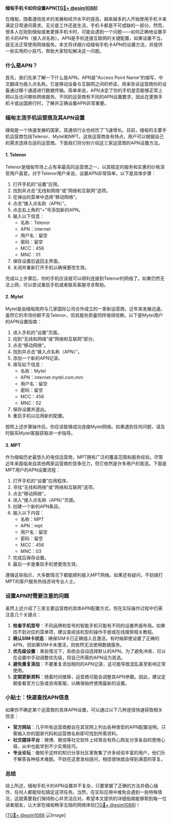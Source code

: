 **缅甸手机卡如何设置APN[[TG💪+ @esim1088](https://t.me/s/esim1088)]**

在缅甸，随着通信技术的发展和经济水平的提高，越来越多的人开始使用手机卡来满足日常通讯需求。无论是工作还是生活，手机卡都是不可或缺的一部分。然而，很多人在刚到缅甸或者更换手机卡时，可能会遇到一个问题——如何正确地设置手机卡的APN（接入点名称）。APN是手机连接互联网的关键配置，如果设置不当，就无法正常使用网络服务。本文将详细介绍缅甸手机卡APN的设置方法，并提供一些实用的小技巧，帮助大家轻松解决这一问题。

### 什么是APN？

首先，我们先来了解一下什么是APN。APN是“Access Point Name”的缩写，中文翻译为接入点名称。它是移动设备与互联网之间的桥梁，用来告诉运营商你的设备通过哪个通道进行数据传输。简单来说，APN决定了你的手机是否能够正常上网以及访问哪些网络服务。不同的运营商有不同的APN设置要求，因此在更换手机卡或出国旅行时，了解并正确设置APN非常重要。

### 缅甸主流手机运营商及其APN设置

缅甸是一个快速发展的国家，其通信行业也经历了飞速增长。目前，缅甸的主要手机运营商包括Telenor、Mytel和MPT。这些运营商各有特点，用户可以根据自己的需求选择合适的运营商。下面我们将分别介绍这三家运营商的APN设置方法。

#### 1. Telenor

Telenor是缅甸市场上占有率最高的运营商之一，以其稳定的服务和实惠的价格深受用户喜爱。对于Telenor用户来说，设置APN非常简单。以下是具体步骤：

1. 打开手机的“设置”应用。
2. 找到并点击“无线和网络”或“网络和互联网”选项。
3. 在弹出的菜单中选择“移动网络”。
4. 点击“接入点名称（APN）”。
5. 点击右上角的“+”号添加新的APN。
6. 输入以下信息：
   - 名称：Telenor
   - APN：internet
   - 用户名：留空
   - 密码：留空
   - MCC：456
   - MNC：01
7. 保存设置后返回主界面。
8. 关闭并重新打开手机以确保更改生效。

完成以上步骤后，你的手机应该就可以顺利连接到Telenor的网络了。如果仍然无法上网，可以尝试重启手机或者联系客服寻求帮助。

#### 2. Mytel

Mytel是由缅甸政府与几家国际公司合作成立的一家新运营商，近年来发展迅速。虽然它的市场份额不及Telenor，但其服务质量同样值得信赖。以下是Mytel用户的APN设置指南：

1. 进入手机的“设置”页面。
2. 找到“无线和网络”或“网络和互联网”部分。
3. 点击“移动网络”。
4. 找到并点击“接入点名称（APN）”。
5. 添加一个新的APN记录。
6. 填写如下信息：
   - 名称：Mytel
   - APN：internet.mytel.com.mm
   - 用户名：留空
   - 密码：留空
   - MCC：456
   - MNC：02
7. 保存设置并退出。
8. 重启手机以应用新的配置。

按照上述步骤操作后，你应该能够成功连接Mytel网络。如果遇到任何问题，请及时联系Mytel客服获取进一步指导。

#### 3. MPT

作为缅甸历史最悠久的电信运营商，MPT拥有广泛的覆盖范围和服务经验。尽管近年来面临来自其他两家运营商的竞争压力，但它依然是许多用户的首选。下面是MPT用户的APN设置流程：

1. 打开手机的“设置”应用程序。
2. 寻找“无线和网络”或“网络和互联网”选项。
3. 点击“移动网络”。
4. 进入“接入点名称（APN）”页面。
5. 创建一个新的APN条目。
6. 输入以下内容：
   - 名称：MPT
   - APN：mpt
   - 用户名：留空
   - 密码：留空
   - MCC：456
   - MNC：03
7. 完成后保存设置。
8. 最后一步是重启手机使更改生效。

遵循这些指示，大多数情况下都能顺利接入MPT网络。如果还有疑问，不妨拨打MPT的客户服务热线咨询专业人士。

### 设置APN时需要注意的问题

虽然上述介绍了三家主要运营商的具体APN配置方式，但在实际操作过程中仍需注意几个关键点：

1. **检查手机型号**：不同品牌和型号的智能手机可能有不同的设置界面布局。如果找不到对应的菜单项，建议查阅该机型的操作手册或在线搜索相关教程。
2. **确认SIM卡状态**：确保SIM卡已正确插入且激活。有时候即使设置了正确的APN，但如果SIM卡未激活，则依然无法使用数据服务。
3. **优先级设置**：某些情况下，系统会自动选择默认的APN。为了避免冲突，可以在设置中手动调整优先级，将自己所需的APN设为首选。
4. **避免重复添加**：不要重复添加相同的APN记录，这可能导致混乱甚至影响正常使用。
5. **定期更新资料**：随着时间推移，运营商可能会调整其APN参数。因此，建议定期查看官方公告或咨询客服，以确保始终使用最新的设置。

### 小贴士：快速查找APN信息

如果你不确定某个运营商的具体APN设置，可以通过以下几种途径快速获取相关信息：

- **官方网站**：几乎所有运营商都会在其官网上列出各种类型的APN配置说明。只需输入你的国家代码和运营商名称即可找到所需资料。
- **社交媒体平台**：微博、微信等社交软件上经常会有热心网友分享各自的使用心得，从中也能学到不少实用技巧。
- **专业论坛**：像知乎这样的知识分享社区里聚集了许多经验丰富的用户，他们乐于解答各种技术难题。不妨在这里发帖提问，相信很快就会得到满意的答复。

### 总结

综上所述，缅甸手机卡的APN设置并不复杂，只要掌握了正确的方法并细心操作，任何人都能轻松搞定这项任务。当然，在实际应用中难免会遇到一些特殊情况，这就需要我们保持耐心并灵活应对。希望本文提供的详细指南能够帮到每一位读者朋友，让大家在缅甸畅享无阻的网络体验[[TG💪+ @esim1088](https://t.me/s/esim1088)]！

[[TG💪+ @esim1088](https://t.me/s/esim1088) ![Image](https://i.postimg.cc/4NQfJmqS/Snipaste-2025-05-13-00-14-12.png)]